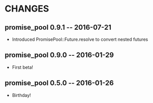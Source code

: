 # CHANGES

## promise_pool 0.9.1 -- 2016-07-21

* Introduced PromisePool::Future.resolve to convert nested futures

## promise_pool 0.9.0 -- 2016-01-29

* First beta!

## promise_pool 0.5.0 -- 2016-01-26

* Birthday!
